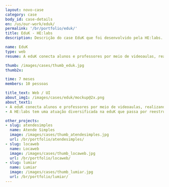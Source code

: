 ```yaml
---
layout: novo-case
category: case
body_id: case-details
en: /us/our-work/eduk/
permalink: '/br/portfolio/eduk/'
title: EduK - HE:labs
description: Descrição do case EduK que foi desenvolvido pela HE:labs.

name: EduK
type: web
resume: A eduK conecta alunos e professores por meio de videoaulas, realizando diferentes cursos via Internet.

thumb: /images/cases/thumb_eduk.jpg
thumb2x:

time: 7 meses
members: 10 pessoas

title_text: Web / UI
about_img1: /images/cases/eduk/mockup@2x.png
about_text1:
- A eduK conecta alunos e professores por meio de videoaulas, realizando diferentes cursos via Internet, rompendo barreiras geográficas e ajudando na evolução e no desenvolvimento profissional daqueles que não têm tempo de fazer um curso presencial ou preferem estudar de forma mais independente.
- A HE:labs tem uma atuação diversificada na eduK que passa por reestruturar e desenvolver uma nova experiência na plataforma principal, até a construção de páginas para ações promocionais de engajamento e aquisição.

other_projects:
- slug: atendesimples
  name: Atende Simples
  image: /images/cases/thumb_atendesimples.jpg
  url: /br/portfolio/atendesimples/
- slug: locaweb
  name: Locaweb
  image: /images/cases/thumb_locaweb.jpg
  url: /br/portfolio/locaweb/
- slug: lumiar
  name: Lumiar
  image: /images/cases/thumb_lumiar.jpg
  url: /br/portfolio/lumiar/
---
```


